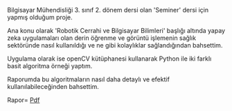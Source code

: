 Bilgisayar Mühendisliği 3. sınıf 2. dönem dersi olan 'Seminer' dersi için yapmış olduğum proje.

Ana konu olarak 'Robotik Cerrahi ve Bilgisayar Bilimleri' başlığı altında yapay zeka uygulamaları olan derin öğrenme ve görüntü işlemenin sağlık sektöründe nasıl kullanıldığı ve ne gibi kolaylıklar sağlandığından bahsettim.

Uygulama olarak ise openCV kütüphanesi kullanarak Python ile iki farklı basit algoritma örneği yaptım. 

Raporumda bu algoritmaların nasıl daha detaylı ve efektif kullanılabileceğinden bahsettim. 

Rapor= [Pdf](PDF/Seminer-Rapor.pdf)
